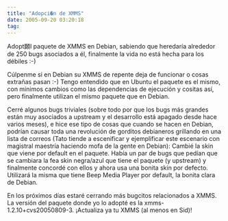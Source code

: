 ```yaml
---
title: "Adopci�n de XMMS"
date: 2005-09-20 03:20:18
tag: 
---
```

<p>Adopt頥l paquete de XMMS en Debian, sabiendo que heredaría
alrededor de 250 bugs asociados a él, finalmente la vida no está hecha
para los débiles :-)</p>
<p>Cúlpenme si en Debian su XMMS de repente
deja de funcionar o cosas extrañas pasan :-) Tengo entendido que en
Ubuntu el paquete es el mismo, con mínimos cambios como las
dependencias de ejecución y cositas así, pero finalmente utilizan el
mismo paquete que en Debian.</p>
<p>Cerré algunos bugs triviales (sobre
todo por que los bugs más grandes están muy asociados a upstream y el
desarrollo está apagado desde hace varios meses), e hice ese tipo de
cosas que cuando se hacen en Debian, podrían causar toda una revolución
de gorditos debianeros grillando en una lista de correos (Tato tiende a
escenificar y ejemplificar este escenario con magistral maestría
haciendo mofa de la gente en Debian): Cambié la skin que viene por
default en el paquete. Había un par de bugs que pedían que se cambiara
la fea skin negra/azul que tiene el paquete (y upstream) y finalmente
concordé con ellos y ahora usa una bonita skin por defecto. Utilizará
la misma que tiene Beep Media Player por default, la bonita clara de
Debian.</p>
<p>En los próximos días estaré cerrando más bugcitos
relacionados a XMMS. La versión del paquete donde yo lo adopté es la
xmms-1.2.10+cvs20050809-3. ¡Actualiza ya tu XMMS (al menos en Sid)!<br/></p>
<br/><br/>
